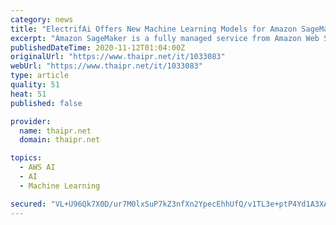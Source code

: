```yaml
---
category: news
title: "ElectrifAi Offers New Machine Learning Models for Amazon SageMaker"
excerpt: "Amazon SageMaker is a fully managed service from Amazon Web Services (AWS) that provides every developer and data scientist with the ability to build, train, and deploy ML models quickly. Delivering fast and reliable results, ElectrifAi is pleased to ..."
publishedDateTime: 2020-11-12T01:04:00Z
originalUrl: "https://www.thaipr.net/it/1033083"
webUrl: "https://www.thaipr.net/it/1033083"
type: article
quality: 51
heat: 51
published: false

provider:
  name: thaipr.net
  domain: thaipr.net

topics:
  - AWS AI
  - AI
  - Machine Learning

secured: "VL+U96Qk7X0D/ur7M0lxSuP7kZ3nfXn2YpecEhhUfQ/v1TL3e+ptP4Yd1A3XA7xU/ObkIi7apFzf9VbJ9sFUDgqcXiANaGDAL4Ra7saxOa+ryu4dqkQ5m1E8b9jQatGcq1W+kgrYdtG7eU4mEWXYlPA1uQkF4bhAubkNWKjE5liIbFb1PA8Vu2OpkcI4cA50JuAnbVFV+eqNnvAqQebr45AOQAThhgFOZKw69FSY2R0cNGWw7jOMjlWyvTHtWfbEY8/9owDU7/AV2FP02uqwx3TO8R/310/W9C8Sl0Mnmhiu3p/1RYaLjFP5QcStoWaOmmJJLLbakpAbZd3CnoCDrYnN91xUbWMZ+aTjmf6Rd7k=;dm0mxMkR8s2rD6M3VuSBzg=="
---
```


